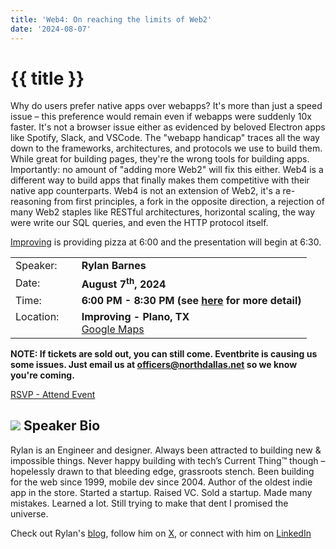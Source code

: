 ```yaml
---
title: 'Web4: On reaching the limits of Web2'
date: '2024-08-07'
---
```

# {{ title }}

Why do users prefer native apps over webapps?  It's more than just a speed issue – this preference would remain even if webapps were suddenly 10x faster.  It's not a browser issue either as evidenced by beloved Electron apps like Spotify, Slack, and VSCode.  The "webapp handicap" traces all the way down to the frameworks, architectures, and protocols we use to build them.  While great for building pages, they're the wrong tools for building apps.  Importantly: no amount of "adding more Web2" will fix this either.  Web4 is a different way to build apps that finally makes them competitive with their native app counterparts.  Web4 is not an extension of Web2, it's a re-reasoning from first principles, a fork in the opposite direction, a rejection of many Web2 staples like RESTful architectures, horizontal scaling, the way were write our SQL queries, and even the HTTP protocol itself.

[Improving](https://improving.com/) is providing pizza at 6:00 and the presentation will begin at 6:30.

<table>
<tbody>
<tr><td>Speaker:</td><td>&nbsp;</td><td><b>Rylan Barnes</b></td></tr>
<tr><td>Date:</td><td>&nbsp;</td><td><b>August 7<sup>th</sup>, 2024</b></td></tr>
<tr><td valign="top">Time:</td><td>&nbsp;</td><td><b>6:00 PM - 8:30 PM (see <a title="Location" href="/contact/">here</a> for more detail)</b></td></tr>
<tr><td valign="top">Location:</td><td>&nbsp;</td><td><b>Improving - Plano, TX</b><br><a title="Google" target="_blank" href="https://g.page/improving-dallas?share">Google Maps</a></td></tr>
</tbody>
</table>

**NOTE: If tickets are sold out, you can still come. Eventbrite is causing us some issues. Just email us at officers@northdallas.net so we know you're coming.**

[RSVP - Attend Event](https://www.eventbrite.com/e/web4-on-reaching-the-limits-of-web2-tickets-977187623487?aff=oddtdtcreator)

## ![](/assets/img/icons/speakerbioicon.png) Speaker Bio

Rylan is an Engineer and designer.  Always been attracted to building new & impossible things.  Never happy building with tech’s Current Thing™ though – hopelessly drawn to that bleeding edge, grassroots stench.  Been building for the web since 1999, mobile dev since 2004.  Author of the oldest indie app in the store.  Started a startup.  Raised VC.  Sold a startup. Made many mistakes. Learned a lot. Still trying to make that dent I promised the universe.

Check out Rylan's [blog](https://rylan.io/), follow him on [X](http://x.com/schmylan), or connect with him on [LinkedIn](linkedin.com/in/rylanbarnes)
